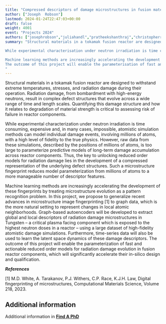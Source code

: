 ```yaml
---
title: "Compressed descriptors of damage microstructures in fusion materials"
author: ["Joseph  Robson"]
lastmod: 2024-01-24T22:47:03+00:00
draft: false
weight: 4001
event: "Projects 2024"
authors: ["josephrobson","juliahandl","pratheekshanthraj","christopherrace"]
summary: "Structural materials in a tokamak fusion reactor are designed to withstand extreme temperatures, stresses, and radiation damage during their operation. Radiation damage, from bombardment with high-energy neutrons, result in complex defect structures that evolve across a wide range of time and length scales. Quantifying this damage structure and how it relates to degradation of material strength is critical to assessing risk of failure in reactor components. 

While experimental characterisation under neutron irradiation is time consuming, expensive and, in many cases, impossible, atomistic simulation methods can model individual damage events, involving millions of atoms, with a high level of fidelity to the true physics. However, raw data from these simulations, described by the positions of millions of atoms, is too large to parameterize predictive models of long-term damage accumulation across reactor components. Thus, the key to unlocking reduced order models for radiation damage lies in the development of a compressed representation of the underlying defect structures. Such a microstructure fingerprint reduces model parameterization from millions of atoms to a more manageable number of descriptor features.

Machine learning methods are increasingly accelerating the development of these fingerprints by treating microstructure evolution as a pattern recognition problem. In this project, we propose to generalize recent advances in microstructure image fingerprinting to graph data, which is the more natural setting to represent changes in local atomic neighbourhoods. Graph-based autoencoders will be developed to extract global and local descriptors of radiation damage microstructures in Tungsten – a critical plasma facing component which is exposed to the highest neutron doses in a reactor – using a large dataset of high-fidelity atomistic damage simulations. Furthermore, time-series data will also be used to learn the latent space dynamics of these damage descriptors.
The outcome of this project will enable the parameterisation of fast and actionable reduced order models for radiation damage evolution in fusion reactor components, which will significantly accelerate their in-silico design and qualification.
"
---
```


Structural materials in a tokamak fusion reactor are designed to withstand extreme temperatures, stresses, and radiation damage during their operation. Radiation damage, from bombardment with high-energy neutrons, result in complex defect structures that evolve across a wide range of time and length scales. Quantifying this damage structure and how it relates to degradation of material strength is critical to assessing risk of failure in reactor components. 

While experimental characterization under neutron irradiation is time consuming, expensive and, in many cases, impossible, atomistic simulation methods can model individual damage events, involving millions of atoms, with a high level of fidelity to the true physics. However, raw data from these simulations, described by the positions of millions of atoms, is too large to parameterize predictive models of long-term damage accumulation across reactor components. Thus, the key to unlocking reduced order models for radiation damage lies in the development of a compressed representation of the underlying defect structures. Such a microstructure fingerprint reduces model parameterization from millions of atoms to a more manageable number of descriptor features.

Machine learning methods are increasingly accelerating the development of these fingerprints by treating microstructure evolution as a pattern recognition problem. In this project, we propose to generalize recent advances in microstructure image fingerprinting [1] to graph data, which is the more natural setting to represent changes in local atomic neighborhoods. Graph-based autoencoders will be developed to extract global and local descriptors of radiation damage microstructures in Tungsten – a critical plasma facing component which is exposed to the highest neutron doses in a reactor – using a large dataset of high-fidelity atomistic damage simulations. Furthermore, time-series data will also be used to learn the latent space dynamics of these damage descriptors.
The outcome of this project will enable the parameterization of fast and actionable reduced order models for radiation damage evolution in fusion reactor components, which will significantly accelerate their in-silico design and qualification.


***References***

[1] M.D. White, A. Tarakanov, P.J. Withers, C.P. Race, K.J.H. Law, Digital fingerprinting of microstructures, Computational Materials Science, Volume 218, 2023.

## Additional information

Additional information in [**Find A PhD**](https://www.findaphd.com/phds/project/compressed-descriptors-of-damage-microstructures-in-fusion-materials/?p168699)
